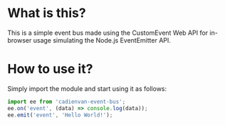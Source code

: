 # What is this?
This is a simple event bus made using the CustomEvent Web API for in-browser usage simulating the Node.js EventEmitter API.

# How to use it?
Simply import the module and start using it as follows:
```js
import ee from 'cadienvan-event-bus';
ee.on('event', (data) => console.log(data));
ee.emit('event', 'Hello World!');
```
